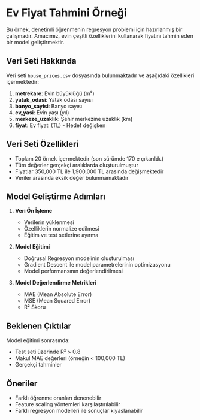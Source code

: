 # Ev Fiyat Tahmini Örneği

Bu örnek, denetimli öğrenmenin regresyon problemi için hazırlanmış bir çalışmadır. Amacımız, evin çeşitli özelliklerini kullanarak fiyatını tahmin eden bir model geliştirmektir.

## Veri Seti Hakkında

Veri seti `house_prices.csv` dosyasında bulunmaktadır ve aşağıdaki özellikleri içermektedir:

1. **metrekare**: Evin büyüklüğü (m²)
2. **yatak_odasi**: Yatak odası sayısı
3. **banyo_sayisi**: Banyo sayısı
4. **ev_yasi**: Evin yaşı (yıl)
5. **merkeze_uzaklik**: Şehir merkezine uzaklık (km)
6. **fiyat**: Ev fiyatı (TL) - Hedef değişken

## Veri Seti Özellikleri

- Toplam 20 örnek içermektedir (son sürümde 170 e çıkarıldı.)
- Tüm değerler gerçekçi aralıklarda oluşturulmuştur
- Fiyatlar 350,000 TL ile 1,900,000 TL arasında değişmektedir
- Veriler arasında eksik değer bulunmamaktadır

## Model Geliştirme Adımları

1. **Veri Ön İşleme**

   - Verilerin yüklenmesi
   - Özelliklerin normalize edilmesi
   - Eğitim ve test setlerine ayırma

2. **Model Eğitimi**

   - Doğrusal Regresyon modelinin oluşturulması
   - Gradient Descent ile model parametrelerinin optimizasyonu
   - Model performansının değerlendirilmesi

3. **Model Değerlendirme Metrikleri**
   - MAE (Mean Absolute Error)
   - MSE (Mean Squared Error)
   - R² Skoru

## Beklenen Çıktılar

Model eğitimi sonrasında:

- Test seti üzerinde R² > 0.8
- Makul MAE değerleri (örneğin < 100,000 TL)
- Gerçekçi tahminler

## Öneriler

- Farklı öğrenme oranları denenebilir
- Feature scaling yöntemleri karşılaştırılabilir
- Farklı regresyon modelleri ile sonuçlar kıyaslanabilir
